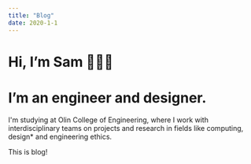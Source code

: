 ```yaml
---
title: "Blog"
date: 2020-1-1
---
```


# Hi, I’m Sam 👩🏻‍💻
# I’m an engineer and designer.

I'm studying at Olin College of Engineering, where I work with interdisciplinary teams on projects and research in fields like computing, design* and engineering ethics.

This is blog!